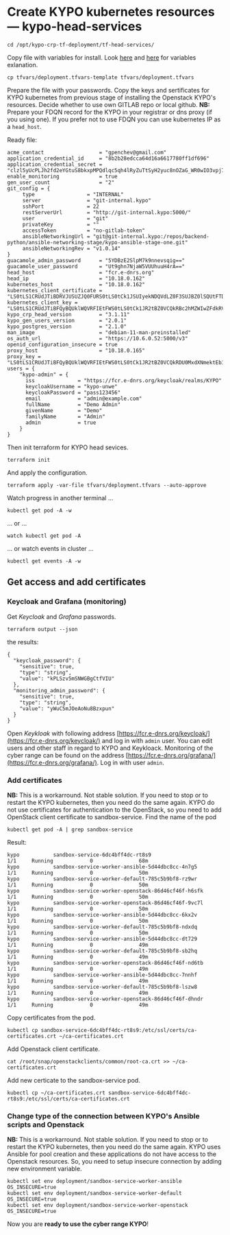 # Create KYPO kubernetes resources &mdash; kypo-head-services
```
cd /opt/kypo-crp-tf-deployment/tf-head-services/
```
Copy file with variables for install. Look [here](https://gitlab.ics.muni.cz/muni-kypo-crp/devops/kypo-crp-tf-deployment/-/blob/master/HELM.md) and [here](https://gitlab.ics.muni.cz/muni-kypo-crp/devops/kypo-crp-tf-deployment/-/tree/master/tf-openstack-base) for variables exlanation. 
```
cp tfvars/deployment.tfvars-template tfvars/deployment.tfvars
```

Prepare the file with your passwords. Copy the keys and sertificates for KYPO kubernetes from previous stage of installing the Openstack KYPO's resources. Decide whether to use own GITLAB repo or local github.
**NB:** Prepare your FDQN record for the KYPO in your registrar or dns proxy (if you using one). If you prefer not to use FDQN you can use kubernetes IP as a `head_host`.

Ready file:
```
acme_contact                  = "gpenchev@gmail.com"
application_credential_id     = "8b2b28edcca64d16a6617780ff1df696"
application_credential_secret = "clzl5yUcPLJh2fd2eYGtuS8bkxpMPQdlqc5qh4lRyZuTtSyH2yuc8nOZaG_WR0wIO3vpj70UW2W4SITXKuzGcw"
enable_monitoring             = true
gen_user_count                = "2"
git_config = {
     type                 = "INTERNAL"
     server               = "git-internal.kypo"
     sshPort              = 22
     restServerUrl        = "http://git-internal.kypo:5000/"
     user                 = "git"
     privateKey           = ""
     accessToken          = "no-gitlab-token"
     ansibleNetworkingUrl = "git@git-internal.kypo:/repos/backend-python/ansible-networking-stage/kypo-ansible-stage-one.git"
     ansibleNetworkingRev = "v1.0.14"
}
guacamole_admin_password      = "5YDBzE2SlpM7k9nnevsqig=="
guacamole_user_password       = "Ut9ghn7NjaW5VUUhuuH4rA=="
head_host                     = "fcr.e-dnrs.org"
head_ip                       = "10.18.0.162"
kubernetes_host               = "10.18.0.162"
kubernetes_client_certificate = "LS0tLS1CRUdJTiBDRVJUSUZJQ0FURS0tLS0tCk1JSUIyekNDQVdLZ0F3SUJBZ0lSQUtFTDJRZ3Uwa2FIZ1B3dGgvdFlHc013Q2dZSUtvWkl6ajBFQXdNd0dERVcKTUJRR0ExVUVBeE1OYTNWaVpYSnVaWFJsY3kxallUQWVGdzB5TkRBM>
kubernetes_client_key = "LS0tLS1CRUdJTiBFQyBQUklWQVRFIEtFWS0tLS0tCk1JR2tBZ0VCQkRBc2hMZWIwZFdkRVZRa0ZwcDBWODVBYWRzelVIdkl0c3pUeTd0eU9nNkNkOUJ4VFNVc2QwbFAKR3NHWTJ1cURmMWVnQndZRks0RUVBQ0toWkFOaUFBU2JpRUpFMnZ0anFoT>
kypo_crp_head_version         = "3.1.11"
kypo_gen_users_version        = "2.0.1"
kypo_postgres_version         = "2.1.0"
man_image                     = "debian-11-man-preinstalled"
os_auth_url                   = "https://10.6.0.52:5000/v3"
openid_configuration_insecure = true
proxy_host                    = "10.18.0.165"
proxy_key = "LS0tLS1CRUdJTiBFQyBQUklWQVRFIEtFWS0tLS0tCk1JR2tBZ0VCQkRDU0MxdXNmektEb1NLZ01jaEJFakFFbXM4VWZwekFlVkRaeXFkdEVoVFlDaTg2Yzh6Yml4NUYKbTlPL0xCNnRIUUtnQndZRks0RUVBQ0toWkFOaUFBUitqTWwzUmZqVi91Nk5GWjJxbE8rM>
users = {
    "kypo-admin" = {
      iss              = "https://fcr.e-dnrs.org/keycloak/realms/KYPO"
      keycloakUsername = "kypo-unwe"
      keycloakPassword = "pass123456"
      email            = "admin@example.com"
      fullName         = "Demo Admin"
      givenName        = "Demo"
      familyName       = "Admin"
      admin            = true
    }
}
```
Then init terraform for KYPO head sevices.
```
terraform init
```
And apply the configuration.
```
terraform apply -var-file tfvars/deployment.tfvars --auto-approve
```
Watch progress in another terminal ...
```
kubectl get pod -A -w
```
... or ...
```
watch kubectl get pod -A
```
... or watch events in cluster ...
```
kubectl get events -A -w
```
## Get access and add certificates
### Keycloak and Grafana (monitoring)
Get *Keycloak* and *Grafana* passwords.
```
terraform output --json
```
the results:
```
{
  "keycloak_password": {
    "sensitive": true,
    "type": "string",
    "value": "kPLSzv5mSNWGBgCtfVIU"
  },
  "monitoring_admin_password": {
    "sensitive": true,
    "type": "string",
    "value": "yWuC5mJOeAoNu8Bzxpun"
  }
}
```
Open *Keykloak* with following address [https://fcr.e-dnrs.org/keycloak/](https://fcr.e-dnrs.org/keycloak/) and log in with `admin` user.
You can edit users and other staff in regard to KYPO and Keykloack.
Monitoring of the cyber range can be found on the address [https://fcr.e-dnrs.org/grafana/](https://fcr.e-dnrs.org/grafana/). Log in with user `admin`.

### Add certificates
**NB:** This is a workarround. Not stable solution. If you need to stop or to restart the KYPO kubernetes, then you need do the same again.
KYPO do not use certificates for authentication to the OpenStack, so you need to add OpenStack client certificate to sandbox-service.
Find the name of the pod
```
kubectl get pod -A | grep sandbox-service
```
Result:
```
kypo           sandbox-service-6dc4bff4dc-rt8s9                         1/1     Running            0               68m
kypo           sandbox-service-worker-ansible-5d44dbc8cc-4n7g5          1/1     Running            0               50m
kypo           sandbox-service-worker-default-785c5b9bf8-rz9wr          1/1     Running            0               50m
kypo           sandbox-service-worker-openstack-86d46cf46f-h6sfk        1/1     Running            0               50m
kypo           sandbox-service-worker-openstack-86d46cf46f-9vc7l        1/1     Running            0               50m
kypo           sandbox-service-worker-ansible-5d44dbc8cc-6kx2v          1/1     Running            0               50m
kypo           sandbox-service-worker-default-785c5b9bf8-ndxdq          1/1     Running            0               50m
kypo           sandbox-service-worker-ansible-5d44dbc8cc-dt729          1/1     Running            0               49m
kypo           sandbox-service-worker-default-785c5b9bf8-sb2hq          1/1     Running            0               49m
kypo           sandbox-service-worker-openstack-86d46cf46f-nd6tb        1/1     Running            0               49m
kypo           sandbox-service-worker-ansible-5d44dbc8cc-7nnhf          1/1     Running            0               49m
kypo           sandbox-service-worker-default-785c5b9bf8-lszw8          1/1     Running            0               49m
kypo           sandbox-service-worker-openstack-86d46cf46f-dhndr        1/1     Running            0               49m
```
Copy certificates from the pod.
```
kubectl cp sandbox-service-6dc4bff4dc-rt8s9:/etc/ssl/certs/ca-certificates.crt ~/ca-certificates.crt
```
Add Openstack client certificate.
```
cat /root/snap/openstackclients/common/root-ca.crt >> ~/ca-certificates.crt
```
Add new certicate to the sandbox-service pod.
```
kubectl cp ~/ca-certificates.crt sandbox-service-6dc4bff4dc-rt8s9:/etc/ssl/certs/ca-certificates.crt
```
### Change type of the connection between KYPO's Ansible scripts and Openstack
**NB:** This is a workarround. Not stable solution. If you need to stop or to restart the KYPO kubernetes, then you need do the same again.
KYPO uses Ansible for pool creation and these applications do not have access to the Openstack resources. So, you need to setup insecure connection by adding new environment variable.
```
kubectl set env deployment/sandbox-service-worker-ansible OS_INSECURE=true
kubectl set env deployment/sandbox-service-worker-default OS_INSECURE=true
kubectl set env deployment/sandbox-service-worker-openstack OS_INSECURE=true
```

Now you are **ready to use the cyber range KYPO**!
